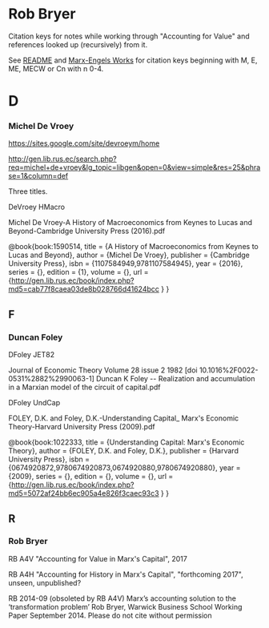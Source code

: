 # Rob Bryer

Citation keys for notes while working through "Accounting for Value" and references looked up (recursively) from it.

See [README](README.md) and [Marx-Engels Works](ME.tsv) for citation keys beginning with M, E, ME, MECW or Cn with n 0-4.

# D

### Michel De Vroey 

https://sites.google.com/site/devroeym/home

http://gen.lib.rus.ec/search.php?req=michel+de+vroey&lg_topic=libgen&open=0&view=simple&res=25&phrase=1&column=def

Three titles.

DeVroey HMacro

Michel De Vroey-A History of Macroeconomics from Keynes to Lucas and Beyond-Cambridge University Press (2016).pdf

@book{book:1590514,
   title =     {A History of Macroeconomics from Keynes to Lucas and Beyond},
   author =    {Michel De Vroey},
   publisher = {Cambridge University Press},
   isbn =      {1107584949,9781107584945},
   year =      {2016},
   series =    {},
   edition =   {1},
   volume =    {},
   url =       {http://gen.lib.rus.ec/book/index.php?md5=cab77f8caea03de8b028766d41624bcc }
}

## F

### Duncan Foley

DFoley JET82

Journal of Economic Theory Volume 28 issue 2 1982 [doi 10.1016%2F0022-0531%2882%2990063-1] Duncan K Foley -- 
Realization and accumulation in a Marxian model of the circuit of capital.pdf

DFoley UndCap

FOLEY, D.K. and Foley, D.K.-Understanding Capital_ Marx's Economic Theory-Harvard University Press (2009).pdf

@book{book:1022333,
   title =     {Understanding Capital: Marx's Economic Theory},
   author =    {FOLEY, D.K. and Foley, D.K.},
   publisher = {Harvard University Press},
   isbn =      {0674920872,9780674920873,0674920880,9780674920880},
   year =      {2009},
   series =    {},
   edition =   {},
   volume =    {},
   url =       {http://gen.lib.rus.ec/book/index.php?md5=5072af24bb6ec905a4e826f3caec93c3 }
}



## R

### Rob Bryer

RB A4V "Accounting for Value in Marx's Capital", 2017

RB A4H "Accounting for History in Marx's Capital", "forthcoming 2017", unseen, unpublished?

RB 2014-09 (obsoleted by RB A4V)
Marx’s accounting solution to the ‘transformation problem’
Rob Bryer, 
Warwick Business School Working Paper September 2014.
Please do not cite without permission
